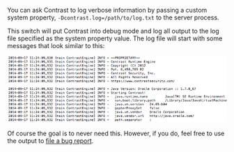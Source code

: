 <!--
title: "Getting Contrast Java Agent Logs"
description: "How to get Java agent logs"
-->

You can ask Contrast to log verbose information by passing a custom system property, ```-Dcontrast.log=/path/to/log.txt``` to the server process.

This switch will put Contrast into debug mode and log all output to the log file specified as the system property value. The log file will start with some messages that look similar to this:

<a href="assets/images/KB1-d11.png" rel="lightbox" title="Log File"><img class="thumbnail" src="assets/images/KB1-d11.png"/></a>

Of course the goal is to never need this. However, if you do, feel free to use the output to [file a bug report](mailto:bugs@contrastsecurity.com).
